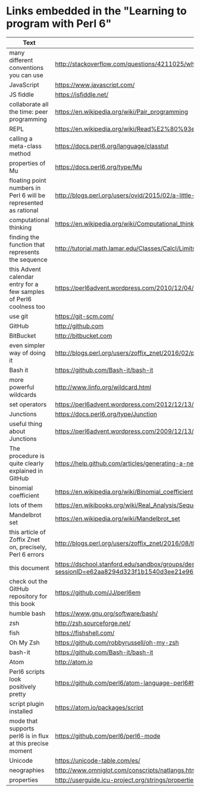 # Links embedded in the "Learning to program with Perl 6"

| Text                        | Long URL          | Short URL      |
| --------------------------- | ----------------  | -------------- |
| many different conventions you can use | http://stackoverflow.com/questions/4211025/what-are-some-best-practices-to-follow-when-naming-variables | https://goo.gl/CsXZ9M | 
| JavaScript | https://www.javascript.com/ | https://goo.gl/xFmPUc | 
| JS fiddle | https://jsfiddle.net/ | https://goo.gl/X6NCCp | 
| collaborate all the time: peer programming | https://en.wikipedia.org/wiki/Pair_programming | https://goo.gl/ITtKb | 
| REPL | https://en.wikipedia.org/wiki/Read%E2%80%93eval%E2%80%93print_loop | https://goo.gl/4bxFP | 
| calling a meta-class method | https://docs.perl6.org/language/classtut | https://goo.gl/YNvTYL | 
| properties of Mu | https://docs.perl6.org/type/Mu | https://goo.gl/rqPEY5 | 
| floating point numbers in Perl 6 will be represented as rational | http://blogs.perl.org/users/ovid/2015/02/a-little-thing-to-love-about-perl-6-and-cobol.html | https://goo.gl/dJFkFW | 
| computational thinking | https://en.wikipedia.org/wiki/Computational_thinking | https://goo.gl/i1huQQ | 
| finding the function that represents the sequence | http://tutorial.math.lamar.edu/Classes/CalcI/LimitsProperties.aspx#Limit_Props | https://goo.gl/YDyN17 | 
| this Advent calendar entry for a few samples of Perl6 coolness too | https://perl6advent.wordpress.com/2010/12/04/the-sequence-operator/ | https://goo.gl/TrHNdD | 
| use git | https://git-scm.com/ | https://goo.gl/k6TRGo | 
| GitHub | http://github.com | https://goo.gl/KkZ8 | 
| BitBucket | http://bitbucket.com | https://goo.gl/Ua98O | 
| even simpler  way of doing it | http://blogs.perl.org/users/zoffix_znet/2016/02/perl-6-shortcuts-part-1.html | https://goo.gl/4u5VQi | 
| Bash it | https://github.com/Bash-it/bash-it | https://goo.gl/c5ZKrj | 
| more powerful wildcards | http://www.linfo.org/wildcard.html | https://goo.gl/PhOk | 
| set operators | https://perl6advent.wordpress.com/2012/12/13/day-13-bags-and-sets/ | https://goo.gl/WLNdFA | 
| Junctions | https://docs.perl6.org/type/Junction | https://goo.gl/jSTkfg | 
| useful thing about Junctions | https://perl6advent.wordpress.com/2009/12/13/day-13-junctions/ | https://goo.gl/GKfGEF | 
| The procedure is quite clearly explained in GitHub | https://help.github.com/articles/generating-a-new-ssh-key-and-adding-it-to-the-ssh-agent/ | https://goo.gl/r0PGlW | 
| binomial coefficient | https://en.wikipedia.org/wiki/Binomial_coefficient | https://goo.gl/8ws8Mc | 
| lots of them | https://en.wikibooks.org/wiki/Real_Analysis/Sequences | https://goo.gl/Y7nXrn | 
| Mandelbrot set | https://en.wikipedia.org/wiki/Mandelbrot_set | https://goo.gl/Wm5ZQF | 
| this article of Zoffix Znet on, precisely, Perl 6 errors | http://blogs.perl.org/users/zoffix_znet/2016/08/the-awesome-errors-of-perl-6.html | https://goo.gl/XcG2vp | 
| this document | https://dschool.stanford.edu/sandbox/groups/designresources/wiki/36873/attachments/74b3d/ModeGuideBOOTCAMP2010L.pdf?sessionID=e62aa8294d323f1b1540d3ee21e961cf7d1bce38 | https://goo.gl/FfZNCu | 
| check out the GitHub repository for this book | https://github.com/JJ/perl6em | https://goo.gl/dgnDD9 | 
| humble bash | https://www.gnu.org/software/bash/ | https://goo.gl/6RLx3F | 
| zsh | http://zsh.sourceforge.net/ | https://goo.gl/WJH6z | 
| fish | https://fishshell.com/ | https://goo.gl/rtNNRi | 
| Oh My Zsh | https://github.com/robbyrussell/oh-my-zsh | https://goo.gl/vETZQ | 
| bash-it | https://github.com/Bash-it/bash-it | https://goo.gl/c5ZKrj | 
| Atom | http://atom.io | https://goo.gl/GOgVPE | 
| Perl6 scripts look positively pretty | https://github.com/perl6/atom-language-perl6#how-do-i-use-this | https://goo.gl/LYqp83 | 
| script plugin installed | https://atom.io/packages/script | https://goo.gl/54Wnzb | 
| mode that supports perl6 is in flux at this precise moment | https://github.com/perl6/perl6-mode | https://goo.gl/zkdpjb | 
| Unicode | https://unicode-table.com/es/ | https://goo.gl/UMAuiW | 
| neographies | http://www.omniglot.com/conscripts/natlangs.htm | https://goo.gl/j8DOBY | 
| properties | http://userguide.icu-project.org/strings/properties | https://goo.gl/3YcgAA | 

